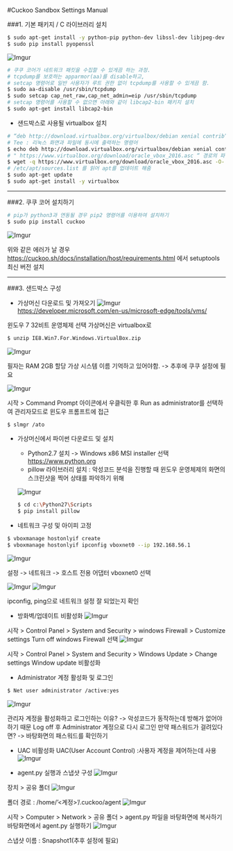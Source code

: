 #Cuckoo Sandbox Settings Manual

###1. 기본 패키지 / C 라이브러리 설치
```bash
$ sudo apt-get install -y python-pip python-dev libssl-dev libjpeg-dev zlib1g-dev tcpdump apparmor-utils libffi-dev swig python-setuptools
$ sudo pip install pyopenssl
```

![Imgur](https://i.imgur.com/KqkVFsH.png)

```bash
# 쿠쿠 코어가 네트워크 패킷을 수집할 수 있게끔 하는 과정.
# tcpdump를 보호하는 apparmor(aa)를 disable하고,
# setcap 명령어로 일반 사용자가 루트 권한 없이 tcpdump를 사용할 수 있게끔 함.
$ sudo aa-disable /usr/sbin/tcpdump
$ sudo setcap cap_net_raw,cap_net_admin=eip /usr/sbin/tcpdump
# setcap 명령어를 사용할 수 없으면 아래와 같이 libcap2-bin 패키지 설치
$ sudo apt-get install libcap2-bin
```
* 샌드박스로 사용될 virtualbox 설치
```bash
# “deb http://download.virtualbox.org/virtualbox/debian xenial contrib”라는 명령어를 터미널에 출력함과 동시에 “/etc/apt/sources.list.d/virtualbox.list” 경로의 파일에 write
# Tee : 리눅스 화면과 파일에 동시에 출력하는 명령어
$ echo deb http://download.virtualbox.org/virtualbox/debian xenial contrib | sudo tee -a /etc/apt/sources.list.d/virtualbox.list
# " https://www.virtualbox.org/download/oracle_vbox_2016.asc “ 경로의 파일을 다운로드 후 이 파일 안의 키값을 apt의 키 리스트에 추가
$ wget -q https://www.virtualbox.org/download/oracle_vbox_2016.asc -O- | sudo apt-key add –
# /etc/apt/sources.list 를 읽어 apt를 업데이트 해줌
$ sudo apt-get update
$ sudo apt-get install -y virtualbox
```
* * *
###2. 쿠쿠 코어 설치하기
```bash
# pip가 python3과 연동될 경우 pip2 명령어를 이용하여 설치하기
$ sudo pip install cuckoo
```
![Imgur](https://i.imgur.com/y4UxQzM.png)

위와 같은 에러가 날 경우
https://cuckoo.sh/docs/installation/host/requirements.html 에서 setuptools 최신 버전 설치

* * *
###3. 샌드박스 구성
* 가상머신 다운로드 및 가져오기
![Imgur](https://i.imgur.com/hKSPo32.png)
https://developer.microsoft.com/en-us/microsoft-edge/tools/vms/

윈도우 7 32비트 운영체제 선택
가상머신은 virtualbox로
```bash
$ unzip IE8.Win7.For.Windows.VirtualBox.zip
```
![Imgur](https://i.imgur.com/a0C0JL3.png)

필자는 RAM 2GB 할당
가상 시스템 이름 기억하고 있어야함. -> 추후에 쿠쿠 설정에 필요

![Imgur](https://i.imgur.com/N8wQUYp.png)

시작 > Command Prompt 아이콘에서 우클릭한 후 Run as administrator를 선택하여 관리자모드로 윈도우 프롬프트에 접근
```bash
$ slmgr /ato
```

* 가상머신에서 파이썬 다운로드 및 설치
  - Python2.7 설치 -> Windows x86 MSI installer 선택
   https://www.python.org
  - pillow 라이브러리 설치 : 악성코드 분석을 진행할 때 윈도우 운영체제의 화면의 스크린샷을 찍어 상태를 파악하기 위해

  ![Imgur](https://i.imgur.com/xB4pnbO.png)

  ```bash
  $ cd c:\Python27\Scripts
  $ pip install pillow
  ```
* 네트워크 구성 및 아이피 고정
```bash
$ vboxmanage hostonlyif create
$ vboxmanage hostonlyif ipconfig vboxnet0 --ip 192.168.56.1
```

![Imgur](https://i.imgur.com/CmGzQHv.png)

설정 -> 네트워크 -> 호스트 전용 어댑터 vboxnet0 선택

![Imgur](https://i.imgur.com/o6zMsai.png)
![Imgur](https://i.imgur.com/YBOsnc3.png)

ipconfig, ping으로 네트워크 설정 잘 되었는지 확인

* 방화벽/업데이트 비활성화
![Imgur](https://i.imgur.com/QOhiVsc.png)

시작 > Control Panel > System and Security > windows Firewall > Customize settings
Turn off windows Firewall 선택
![Imgur](https://i.imgur.com/btuevpo.png)

시작 > Control Panel > System and Security > Windows Update > Change settings
Window update 비활성화

* Administrator 계정 활성화 및 로그인
```bash
$ Net user administrator /active:yes
```
![Imgur](https://i.imgur.com/Lb16M1J.png)

관리자 계정을 활성화하고 로그인하는 이유? -> 악성코드가 동작하는데 방해가 없어야 하기 때문
Log off 후 Administrator 계정으로 다시 로그인
만약 패스워드가 걸려있다면? -> 바탕화면의 패스워드를 확인하기

* UAC 비활성화
UAC(User Account Control) :사용자 계정을 제어하는데 사용
![Imgur](https://i.imgur.com/1FIjuTG.png)


* agent.py 실행과 스냅샷 구성
![Imgur](https://i.imgur.com/RObszP8.png)

장치 > 공유 폴더
![Imgur](https://i.imgur.com/q5k7bbb.png)

폴더 경로 : /home/’<계정>’/.cuckoo/agent
![Imgur](https://i.imgur.com/2K6YSnk.png)

시작 > Computer > Network > 공유 폴더 > agent.py 파일을 바탕화면에 복사하기
바탕화면에서 agent.py 실행하기
![Imgur](https://i.imgur.com/Honpk1l.png)

스냅샷 이름 : Snapshot1(추후 설정에 필요)
